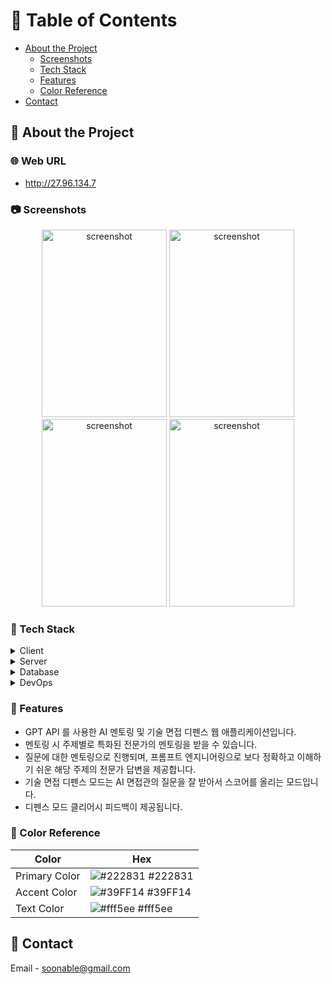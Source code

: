 <!-- Table of Contents -->
# :notebook_with_decorative_cover: Table of Contents

- [About the Project](#star2-about-the-project)
  * [Screenshots](#camera-screenshots)
  * [Tech Stack](#space_invader-tech-stack)
  * [Features](#dart-features)
  * [Color Reference](#art-color-reference)
- [Contact](#handshake-contact)

<!-- About the Project -->
## :star2: About the Project


<!-- Web URL -->
### 🌐 Web URL
- http://27.96.134.7
<!-- Screenshots -->
### :camera: Screenshots
<div align="center"> 
  <img src="https://github.com/soonhankwon/dev-space-x-backend/assets/113872320/0a7a7f3b-b7d0-4e62-a6e0-bef64cf2149e" width="200" height="300" alt="screenshot"/>
  <img src="https://github.com/soonhankwon/dev-space-x-backend/assets/113872320/114c4e79-fef2-4b56-82a2-23bcfa90c9dd" width="200" height="300" alt="screenshot"/>
  <img src="https://github.com/soonhankwon/dev-space-x-backend/assets/113872320/d8e3e9b6-5181-4843-a1b7-a26bfdd9d2b4" width="200" height="300" alt="screenshot"/>
  <img src="https://github.com/soonhankwon/dev-space-x-backend/assets/113872320/5ec5879a-56cd-4c35-973f-39828bb95c16" width="200" height="300" alt="screenshot"/>
</div>

<!-- TechStack -->
### :space_invader: Tech Stack
<details>
  <summary>Client</summary>
  <ul>
    <li><a href="https://www.thymeleaf.org/">Thymeleaf</a></li>
    <li><a href="https://developer.mozilla.org/ko/docs/Web/JavaScript">Javascript</a></li>
  </ul>
</details>

<details>
  <summary>Server</summary>
  <ul>
    <li><a href="https://aws.amazon.com/ko/corretto/">Java 17 Amazon Corretto</a></li>
    <li><a href="https://spring.io/">SpringBoot 2.7.15</a></li>
    <li><a href="https://spring.io/projects/spring-data-jpa">Spring Data Jpa</a></li>
  </ul>
</details>

<details>
<summary>Database</summary>
  <ul>
    <li><a href="https://www.mysql.com/">MySQL 8.0.33</a></li>
  </ul>
</details>

<details>
<summary>DevOps</summary>
  <ul>
    <li><a href="https://www.ncloud.com/product/database/cloudDbMysql">Naver Cloud DB for MySQL</a></li>
    <li><a href="https://www.ncloud.com/product/compute/server">Naver Cloud Compute Server</a></li>
    <li><a href="https://www.docker.com/">Docker</a></li>
    <li><a href="https://docs.github.com/ko/actions">Github Actions</a></li>
  </ul>
</details>

<!-- Features -->
### :dart: Features

- GPT API 를 사용한 AI 멘토링 및 기술 면접 디펜스 웹 애플리케이션입니다.
- 멘토링 시 주제별로 특화된 전문가의 멘토링을 받을 수 있습니다.
- 질문에 대한 멘토링으로 진행되며, 프롬프트 엔지니어링으로 보다 정확하고 이해하기 쉬운 해당 주제의 전문가 답변을 제공합니다.  
- 기술 면접 디펜스 모드는 AI 면접관의 질문을 잘 받아서 스코어를 올리는 모드입니다.
- 디펜스 모드 클리어시 피드백이 제공됩니다.  

<!-- Color Reference -->
### :art: Color Reference

| Color             | Hex                                                                |
| ----------------- | ------------------------------------------------------------------ |
| Primary Color | ![#222831](https://via.placeholder.com/10/222831?text=+) #222831 |
| Accent Color | ![#39FF14](https://via.placeholder.com/10/39FF14?text=+) #39FF14 |
| Text Color | ![#fff5ee](https://via.placeholder.com/10/fff5ee?text=+) #fff5ee |

<!-- Contact -->
## :handshake: Contact

Email - soonable@gmail.com
